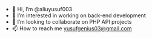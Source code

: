 - 👋 Hi, I’m @aliuyusuf003
- 👀 I’m interested in working on back-end development
- 💞️ I’m looking to collaborate on PHP API projects
- 📫 How to reach me yusufgenius03@gmail.com

<!---
aliuyusuf003/aliuyusuf003 is a ✨ special ✨ repository because its `README.md` (this file) appears on your GitHub profile.
You can click the Preview link to take a look at your changes.
--->
